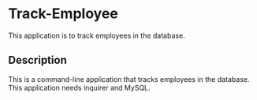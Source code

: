 # Track-Employee
This application is to track employees in the database.

## Description
This is a command-line application that tracks employees in the database.
This application needs inquirer and MySQL.


